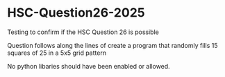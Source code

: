 # HSC-Question26-2025
Testing to confirm if the HSC Question 26 is possible

Question follows along the lines of create a program that randomly fills 15 squares of 25 in a 5x5 grid pattern

No python libaries should have been enabled or allowed. 
